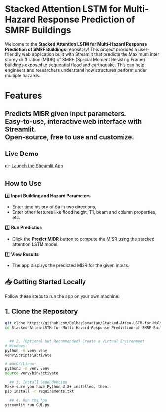 # Stacked Attention LSTM for Multi-Hazard Response Prediction of SMRF Buildings

Welcome to the **Stacked Attention LSTM for Multi-Hazard Response Prediction of SMRF Buildings** repository! This project provides a user-friendly web application built with Streamlit that predicts the Maximum inter storey drift ration (MIDR) of SMRF (Special Moment Resisting Frame) buildings exposed to sequential flood and earthquake. This can help engineers and researchers understand how structures perform under multiple hazards.

# Features
Predicts MISR given input parameters.  
Easy-to-use, interactive web interface with Streamlit.  
Open-source, free to use and customize.  
---

## Live Demo

👉 [Launch the Streamlit App](https://stack-atten-lstm-sm.streamlit.app/)  


## How to Use

1️⃣ **Input Building and Hazard Parameters**  
- Enter time history of Sa in two directions,
- Enter other features like flood height, T1, beam and column properties, etc.

2️⃣ **Run Prediction**  
- Click the **Predict MIDR** button to compute the MISR using the stacked attention LSTM model.

3️⃣ **View Results**  
- The app displays the predicted MISR for the given inputs.



## 📥 Getting Started Locally

Follow these steps to run the app on your own machine:

   ## 1. Clone the Repository

```bash
git clone https://github.com/DelbazSamadian/Stacked-Atten-LSTM-for-Multi-Hazard-Response-Prediction-of-SMRF-Buildings.git
cd Stacked-Atten-LSTM-for-Multi-Hazard-Response-Prediction-of-SMRF-Buildings
  

  ## 2. (Optional but Recommended) Create a Virtual Environment
# Windows:
python -m venv venv
venv\Scripts\activate

# macOS/Linux:
python3 -m venv venv
source venv/bin/activate

  ## 3. Install Dependencies
Make sure you have Python 3.8+ installed, then:
pip install -r requirements.txt

  ## 4. Run the App
streamlit run GUI.py


